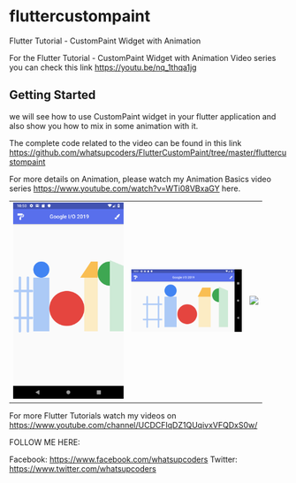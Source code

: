 # fluttercustompaint

Flutter Tutorial - CustomPaint Widget with Animation

For the Flutter Tutorial - CustomPaint Widget with Animation  Video series you can check this link https://youtu.be/nq_1thqa1jg

## Getting Started

we will see how to use CustomPaint widget in your flutter application and also show you how to mix in some animation with it.

The complete code related to the video can be found in this link https://github.com/whatsupcoders/FlutterCustomPaint/tree/master/fluttercustompaint

For more details on Animation, please watch my Animation Basics video series https://www.youtube.com/watch?v=WTi08VBxaGY here.

<div style="text-align: center">
    <table>
        <tr>
            <td style="text-align: center">
                    <img src="https://github.com/whatsupcoders/FlutterCustompaintWidget/blob/master/assets/Screenshot_1559101852.png" width="200"/>
            </td>            
            <td style="text-align: center">              
                    <img src="https://github.com/whatsupcoders/FlutterCustompaintWidget/blob/master/assets/Screenshot_1559101868.png" width="200"/>
            </td>
            <td style="text-align: center">
                    <img src="https://github.com/whatsupcoders/FlutterCustompaintWidget/blob/master/assets/custompaint.gif" width="200" />
            </td>
        </tr>
  </table>
  </div>
  
For more Flutter Tutorials watch my videos on https://www.youtube.com/channel/UCDCFIqDZ1QUqivxVFQDxS0w/

FOLLOW ME HERE:

Facebook: https://www.facebook.com/whatsupcoders
Twitter: https://www.twitter.com/whatsupcoders
